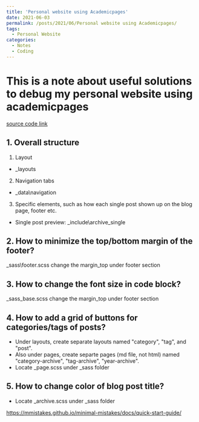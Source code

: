 ```yaml
---
title: 'Personal website using Academicpages'
date: 2021-06-03
permalink: /posts/2021/06/Personal website using Academicpages/
tags:
  - Personal Website
categories:
  - Notes
  - Coding
---
```



This is a note about useful solutions to debug my personal website using academicpages
======

[source code link](https://github.com/academicpages/academicpages.github.io) 

## 1. Overall structure

1. Layout
- \_layouts

2. Navigation tabs
- \_data\navigation

3. Specific elements, such as how each single post shown up on the blog page, footer etc.
- Single post preview: \_include\archive_single 

## 2. How to minimize the top/bottom margin of the footer?
\_sass\footer.scss
change the margin_top under footer section

## 3. How to change the font size in code block?
\_sass\_base.scss
change the margin_top under footer section

## 4. How to add a grid of buttons for categories/tags of posts?
- Under layouts, create separate layouts named "category", "tag", and "post".
- Also under pages, create separte pages (md file, not html) named "category-archive", "tag-archive", "year-archive".
- Locate \_page.scss under \_sass folder

## 5. How to change color of blog post title?
- Locate \_archive.scss under \_sass folder




https://mmistakes.github.io/minimal-mistakes/docs/quick-start-guide/